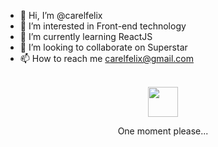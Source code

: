 - 👋 Hi, I’m @carelfelix
- 👀 I’m interested in Front-end technology
- 🌱 I’m currently learning ReactJS
- 💞️ I’m looking to collaborate on Superstar
- 📫 How to reach me carelfelix@gmail.com

<div align="center">
  <br>
  <a href="https://github.com/grikomsn/"><img src="https://github.githubassets.com/images/mona-loading-dark.gif" width="48" height="48"></a>
  <p>One moment please...</p>
  <br>
</a>
